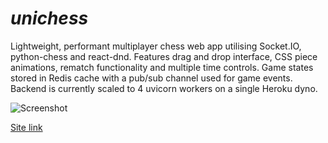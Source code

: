 # _unichess_

Lightweight, performant multiplayer chess web app utilising Socket.IO, python-chess and react-dnd. Features drag and drop interface, CSS piece animations, rematch functionality and multiple time controls. Game states stored in Redis cache with a pub/sub channel used for game events. Backend is currently scaled to 4 uvicorn workers on a single Heroku dyno.

![Screenshot](images/play.png)

[Site link](https://unichess.netlify.app/)
